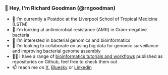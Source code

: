### 👋 Hey, I'm Richard Goodman (@rngoodman)

- 📍 I’m currently a Postdoc at the Liverpool School of Tropical Medicine (LSTM)
- 🧫 I'm looking at antimicrobial resistance (AMR) in Gram-negative bacteria
- 👀 I’m interested in bacterial genomics and bioinformatics 
- 🤝 I’m looking to collaborate on using big data for genomic surveillance and improving bacterial genome assembly
- 🧑‍💻 I have a range of [bioinformatics tutorials and workflows](https://github.com/rngoodman/tutorials) published as repositories on Github, feel free to check them out
- 📫 reach me on [X](https://twitter.com/Another_Goodman), [Bluesky](https://bsky.app/profile/richard-goodman.bsky.social) or [Linkedin](https://www.linkedin.com/in/richard-n-goodman)

